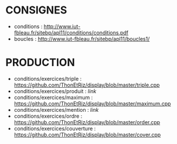 # CONSIGNES<br/>
- conditions                      : http://www.iut-fbleau.fr/sitebp/apl11/conditions/conditions.pdf<br/>
- boucles                         : http://www.iut-fbleau.fr/sitebp/apl11/boucles1/<br/>
# PRODUCTION<br/>
- conditions/exercices/triple     : https://github.com/ThonEtRiz/display/blob/master/triple.cpp<br/>
- conditions/exercices/produit    : *link*<br/>
- conditions/exercices/maximum    : https://github.com/ThonEtRiz/display/blob/master/maximum.cpp<br/>
- conditions/exercices/mention    : *link*<br/>
- conditions/exercices/ordre      : https://github.com/ThonEtRiz/display/blob/master/order.cpp<br/>
- conditions/exercices/couverture : https://github.com/ThonEtRiz/display/blob/master/cover.cpp
